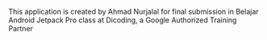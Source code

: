 This application is created by Ahmad Nurjalal for final submission in Belajar Android Jetpack Pro class at Dicoding, a Google Authorized Training Partner
